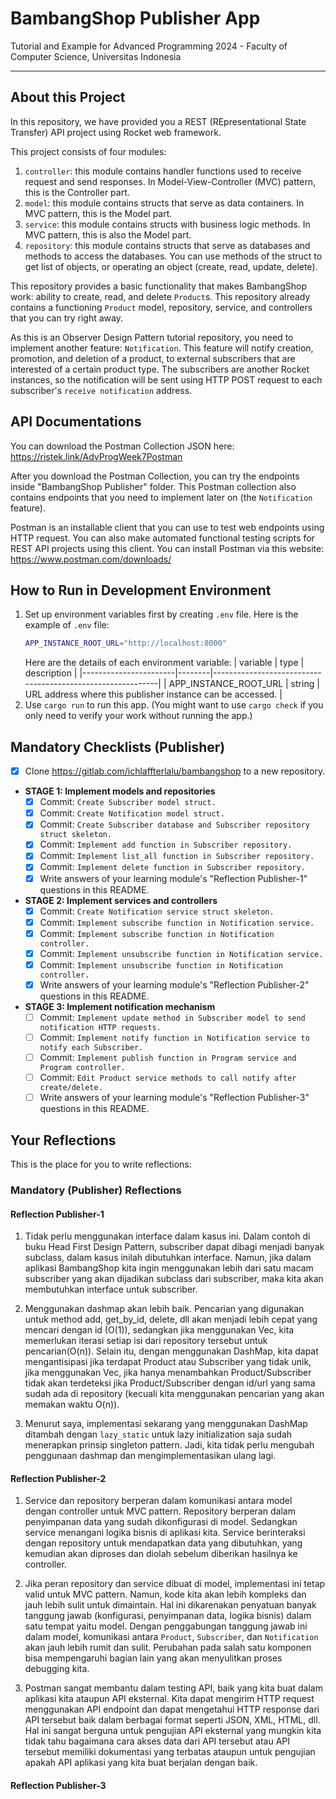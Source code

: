 # BambangShop Publisher App
Tutorial and Example for Advanced Programming 2024 - Faculty of Computer Science, Universitas Indonesia

---

## About this Project
In this repository, we have provided you a REST (REpresentational State Transfer) API project using Rocket web framework.

This project consists of four modules:
1.  `controller`: this module contains handler functions used to receive request and send responses.
    In Model-View-Controller (MVC) pattern, this is the Controller part.
2.  `model`: this module contains structs that serve as data containers.
    In MVC pattern, this is the Model part.
3.  `service`: this module contains structs with business logic methods.
    In MVC pattern, this is also the Model part.
4.  `repository`: this module contains structs that serve as databases and methods to access the databases.
    You can use methods of the struct to get list of objects, or operating an object (create, read, update, delete).

This repository provides a basic functionality that makes BambangShop work: ability to create, read, and delete `Product`s.
This repository already contains a functioning `Product` model, repository, service, and controllers that you can try right away.

As this is an Observer Design Pattern tutorial repository, you need to implement another feature: `Notification`.
This feature will notify creation, promotion, and deletion of a product, to external subscribers that are interested of a certain product type.
The subscribers are another Rocket instances, so the notification will be sent using HTTP POST request to each subscriber's `receive notification` address.

## API Documentations

You can download the Postman Collection JSON here: https://ristek.link/AdvProgWeek7Postman

After you download the Postman Collection, you can try the endpoints inside "BambangShop Publisher" folder.
This Postman collection also contains endpoints that you need to implement later on (the `Notification` feature).

Postman is an installable client that you can use to test web endpoints using HTTP request.
You can also make automated functional testing scripts for REST API projects using this client.
You can install Postman via this website: https://www.postman.com/downloads/

## How to Run in Development Environment
1.  Set up environment variables first by creating `.env` file.
    Here is the example of `.env` file:
    ```bash
    APP_INSTANCE_ROOT_URL="http://localhost:8000"
    ```
    Here are the details of each environment variable:
    | variable              | type   | description                                                |
    |-----------------------|--------|------------------------------------------------------------|
    | APP_INSTANCE_ROOT_URL | string | URL address where this publisher instance can be accessed. |
2.  Use `cargo run` to run this app.
    (You might want to use `cargo check` if you only need to verify your work without running the app.)

## Mandatory Checklists (Publisher)
-   [x] Clone https://gitlab.com/ichlaffterlalu/bambangshop to a new repository.
-   **STAGE 1: Implement models and repositories**
    -   [x] Commit: `Create Subscriber model struct.`
    -   [x] Commit: `Create Notification model struct.`
    -   [x] Commit: `Create Subscriber database and Subscriber repository struct skeleton.`
    -   [x] Commit: `Implement add function in Subscriber repository.`
    -   [x] Commit: `Implement list_all function in Subscriber repository.`
    -   [x] Commit: `Implement delete function in Subscriber repository.`
    -   [x] Write answers of your learning module's "Reflection Publisher-1" questions in this README.
-   **STAGE 2: Implement services and controllers**
    -   [x] Commit: `Create Notification service struct skeleton.`
    -   [x] Commit: `Implement subscribe function in Notification service.`
    -   [x] Commit: `Implement subscribe function in Notification controller.`
    -   [x] Commit: `Implement unsubscribe function in Notification service.`
    -   [x] Commit: `Implement unsubscribe function in Notification controller.`
    -   [x] Write answers of your learning module's "Reflection Publisher-2" questions in this README.
-   **STAGE 3: Implement notification mechanism**
    -   [ ] Commit: `Implement update method in Subscriber model to send notification HTTP requests.`
    -   [ ] Commit: `Implement notify function in Notification service to notify each Subscriber.`
    -   [ ] Commit: `Implement publish function in Program service and Program controller.`
    -   [ ] Commit: `Edit Product service methods to call notify after create/delete.`
    -   [ ] Write answers of your learning module's "Reflection Publisher-3" questions in this README.

## Your Reflections
This is the place for you to write reflections:

### Mandatory (Publisher) Reflections

#### Reflection Publisher-1
1. Tidak perlu menggunakan interface dalam kasus ini. Dalam contoh di buku Head First Design Pattern, subscriber dapat dibagi menjadi banyak subclass, dalam kasus inilah dibutuhkan interface. Namun, jika dalam aplikasi BambangShop kita ingin menggunakan lebih dari satu macam subscriber yang akan dijadikan subclass dari subscriber, maka kita akan membutuhkan interface untuk subscriber.

2. Menggunakan dashmap akan lebih baik. Pencarian yang digunakan untuk method add, get_by_id, delete, dll akan menjadi lebih cepat yang mencari dengan id (O(1)), sedangkan jika menggunakan Vec, kita memerlukan iterasi setiap isi dari repository tersebut untuk pencarian(O(n)). Selain itu, dengan menggunakan DashMap, kita dapat mengantisipasi jika terdapat Product atau Subscriber yang tidak unik, jika menggunakan Vec, jika hanya menambahkan Product/Subscriber tidak akan terdeteksi jika Product/Subscriber dengan id/url yang sama sudah ada di repository (kecuali kita menggunakan pencarian yang akan memakan waktu O(n)).

3. Menurut saya, implementasi sekarang yang menggunakan DashMap ditambah dengan `lazy_static` untuk lazy initialization saja sudah menerapkan prinsip singleton pattern. Jadi, kita tidak perlu mengubah penggunaan dashmap dan mengimplementasikan ulang lagi.

#### Reflection Publisher-2
1. Service dan repository berperan dalam komunikasi antara model dengan controller untuk MVC pattern. Repository berperan dalam penyimpanan data yang sudah dikonfigurasi di model. Sedangkan service menangani logika bisnis di aplikasi kita. Service berinteraksi dengan repository untuk mendapatkan data yang dibutuhkan, yang kemudian akan diproses dan diolah sebelum diberikan hasilnya ke controller.

2. Jika peran repository dan service dibuat di model, implementasi ini tetap valid untuk MVC pattern. Namun, kode kita akan lebih kompleks dan jauh lebih sulit untuk dimaintain. Hal ini dikarenakan penyatuan banyak tanggung jawab (konfigurasi, penyimpanan data, logika bisnis) dalam satu tempat yaitu model. Dengan penggabungan tanggung jawab ini dalam model, komunikasi antara `Product`, `Subscriber`, dan `Notification` akan jauh lebih rumit dan sulit. Perubahan pada salah satu komponen bisa mempengaruhi bagian lain yang akan menyulitkan proses debugging kita.

3. Postman sangat membantu dalam testing API, baik yang kita buat dalam aplikasi kita ataupun API eksternal. Kita dapat mengirim HTTP request menggunakan API endpoint dan dapat mengetahui HTTP response dari API tersebut baik dalam berbagai format seperti JSON, XML, HTML, dll. Hal ini sangat berguna untuk pengujian API eksternal yang mungkin kita tidak tahu bagaimana cara akses data dari API tersebut atau API tersebut memiliki dokumentasi yang terbatas ataupun untuk pengujian apakah API aplikasi yang kita buat berjalan dengan baik.

#### Reflection Publisher-3
